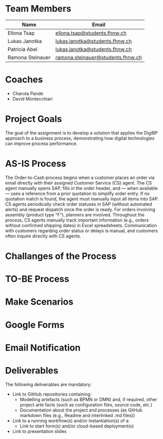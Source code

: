 # Team Members

| Name                    | Email                                        |
|-------------------------|----------------------------------------------|
| Ellona Tsap             | ellona.tsap@students.fhnw.ch                 |
| Lukas Janotka           | lukas.janotka@students.fhnw.ch               |
| Patricia Abel           | lukas.janotka@students.fhnw.ch               |
| Ramona Steinauer        | ramona.steinauer@students.fhnw.ch	           |

# Coaches

- Charuta Pande 
- Devid Montecchiari

# Project Goals

The goal of the assignment is to develop a solution that applies the DigiBP approach to a business process, demonstrating how digital technologies can improve process performance. 

# AS-IS Process

The Order-to-Cash process begins when a customer places an order via email directly with their assigned Customer Service (CS) agent. The CS agent manually opens SAP, fills in the order header, and — when available — uses a reference from a prior quotation to simplify order entry. If no quotation match is found, the agent must manually input all items into SAP. CS agents periodically check order statuses in SAP (without automated alerts) and request dispatch once the order is ready. For orders involving assembly (product type "F"), planners are involved. Throughout the process, CS agents manually track important information (e.g., orders without confirmed shipping dates) in Excel spreadsheets. Communication with customers regarding order status or delays is manual, and customers often inquire directly with CS agents.

# Challanges of the Process

# TO-BE Process

# Make Scenarios

# Google Forms

# Email Notification

# Deliverables
The following deliverables are mandatory: 
- Link to GitHub repositories containing: 
    - Modelling artefacts (such as BPMN or DMN) and, if required, other project arte
      facts (such as configuration files, source code, etc.) 
    - Documentation about the project and processes (as GitHub markdown files (e.g., 
      Readme and interlinked .md files)) 
- Link to a running workflow(s) and/or instantiation(s) of a: 
   - Link to start form(s) and/or cloud-based deployment(s) 
- Link to presentation slides
